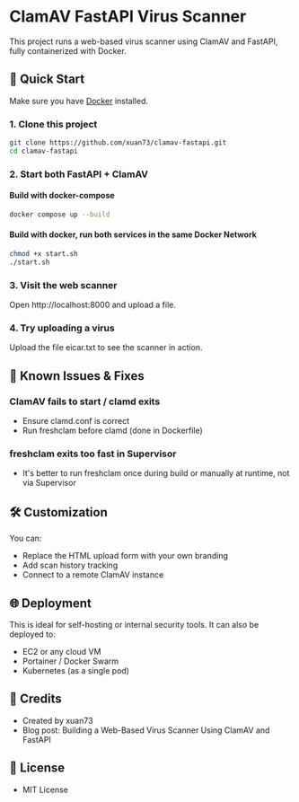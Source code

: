 # ClamAV FastAPI Virus Scanner

This project runs a web-based virus scanner using ClamAV and FastAPI, fully containerized with Docker.

## 🚀 Quick Start

Make sure you have [Docker](https://www.docker.com/products/docker-desktop/) installed.

### 1. Clone this project

```bash
git clone https://github.com/xuan73/clamav-fastapi.git
cd clamav-fastapi
```

### 2. Start both FastAPI + ClamAV
#### Build with docker-compose

```bash
docker compose up --build
```

#### Build with docker, run both services in the same Docker Network

```bash
chmod +x start.sh
./start.sh
```

### 3. Visit the web scanner

Open http://localhost:8000 and upload a file.

### 4. Try uploading a virus

Upload the file eicar.txt to see the scanner in action.

## 🚫 Known Issues & Fixes

### ClamAV fails to start / clamd exits

- Ensure clamd.conf is correct
- Run freshclam before clamd (done in Dockerfile)

### freshclam exits too fast in Supervisor

- It's better to run freshclam once during build or manually at runtime, not via Supervisor

## 🛠️ Customization

You can:

- Replace the HTML upload form with your own branding
- Add scan history tracking
- Connect to a remote ClamAV instance

## 🌐 Deployment

This is ideal for self-hosting or internal security tools. It can also be deployed to:

- EC2 or any cloud VM
- Portainer / Docker Swarm
- Kubernetes (as a single pod)

## 🌟 Credits

- Created by xuan73
- Blog post: Building a Web-Based Virus Scanner Using ClamAV and FastAPI

## 🔧 License

- MIT License
